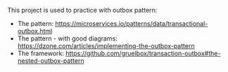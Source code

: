 This project is used to practice with outbox pattern: 
- The pattern: https://microservices.io/patterns/data/transactional-outbox.html
- The pattern - with good diagrams: https://dzone.com/articles/implementing-the-outbox-pattern  
- The framework: https://github.com/gruelbox/transaction-outbox#the-nested-outbox-pattern